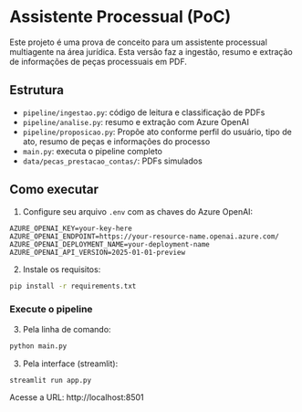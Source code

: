 # Assistente Processual (PoC)

Este projeto é uma prova de conceito para um assistente processual multiagente na área jurídica. Esta versão faz a ingestão, resumo e extração de informações de peças processuais em PDF.

## Estrutura

- `pipeline/ingestao.py`: código de leitura e classificação de PDFs
- `pipeline/analise.py`: resumo e extração com Azure OpenAI
- `pipeline/proposicao.py`: Propõe ato conforme perfil do usuário, tipo de ato, resumo de peças e informações do processo
- `main.py`: executa o pipeline completo
- `data/pecas_prestacao_contas/`: PDFs simulados

## Como executar

1. Configure seu arquivo `.env` com as chaves do Azure OpenAI:

```
AZURE_OPENAI_KEY=your-key-here
AZURE_OPENAI_ENDPOINT=https://your-resource-name.openai.azure.com/
AZURE_OPENAI_DEPLOYMENT_NAME=your-deployment-name
AZURE_OPENAI_API_VERSION=2025-01-01-preview
```

2. Instale os requisitos:

```bash
pip install -r requirements.txt
```

### Execute o pipeline
3. Pela linha de comando:

```bash
python main.py
```

3. Pela interface (streamlit):

```bash
streamlit run app.py
```

Acesse a URL: http://localhost:8501
